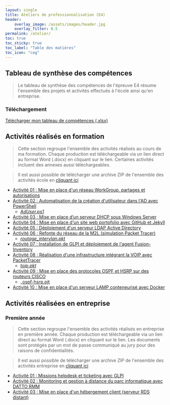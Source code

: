 ```yaml
---
layout: single
title: Ateliers de professionnalisation (E4)
header:
    overlay_image: /assets/images/header.jpg
    overlay_filter: 0.5
permalink: /atelier/
toc: true
toc_sticky: true
toc_label: "Table des matières"
toc_icon: "cog"
---
```


## Tableau de synthèse des compétences

> Le tableau de synthèse des compétences de l'épreuve E4 résume l'ensemble des projets et activités effectués à l'école ainsi qu'en entreprise. 

### Téléchargement


[Télécharger mon tableau de compétences (.xlsx)](/bts/assets/files/atelier/synthese_fabien_chevalier.xlsx)

## Activités réalisés en formation

> Cette section regroupe l'ensemble des activités réalisés au cours de ma formation. Chaque production est téléchargeable via un lien direct au format Word (.docx) en cliquant sur le lien. Certaines activités incluent des annexes aussi téléchargeables.

> Il est aussi possible de télécharger une archive ZIP de l'ensemble des activités école en [cliquant ici](dossier_complet.zip)

- [Activité 01 : Mise en place d'un réseau WorkGroup, partages et autorisations](/bts/assets/files/atelier/ecole/01-mise_en_place_workgroup.docx)
- [Activité 02 : Automatisation de la création d'utilisateur dans l'AD avec PowerShell](/bts/assets/files/atelier/ecole/02-ad_powershell_csv.docx)
  - _[AdUser.ps1](/bts/assets/files/atelier/ecole/02-AdUser.ps1)_
- [Activité 03 : Mise en place d’un serveur DHCP sous Windows Server](/bts/assets/files/atelier/ecole/03serveur_dhcp_windows.docx)
- [Activité 04 : Mise en place d'un site web portofolio avec GitHub et Jekyll](/bts/assets/files/atelier/ecole/04-mise_en_place_site_web.docx)
- [Activité 05 : Déploiement  d'un serveur LDAP Active Directory](/bts/assets/files/atelier/ecole/05-mise_en_place_site_web.docx)
- [Activité 06 : Refonte du réseau de la M2L (simulation Packet Tracer)](/bts/assets/files/atelier/ecole/06-routage_intervlan.docx)
  - _[routage_intervlan.pkt](/bts/assets/files/atelier/ecole/06-routage_intervlan.pkt)_
- [Activité 07 : Installation de GLPI et déploiement de l'agent Fusion-Inventory](/bts//assets/files/atelier/ecole/07-glpi_fusion.docx)
- [Activité 08 : Réalisation d'une infrastructure intégrant la VOIP avec PacketTracer](/bts//assets/files/atelier/ecole/08-voip_pkt.docx)
  - _[toip.pkt](/bts/assets/files/atelier/ecole/08-voip.pkt)_
- [Activité 09 : Mise en place des protocoles OSPF et HSRP sur des routeurs CISCO](/bts/assets/files/atelier/ecole/09-ospf_hsrp.docx)
  - _[ospf-hsrp.pjt](/bts//assets/files/atelier/09-ospf-hsrp.pkt)
- [Activité 10 : Mise en place d'un serveur LAMP conteneurisé avec Docker](/bts/assets/files/atelier/ecole/10-lamp-docker.docx)

## Activités réalisées en entreprise

### Première année

> Cette section regroupe l'ensemble des activités réalisés en entreprise en première année. Chaque production est téléchargeable via un lien direct au format Word (.docx) en cliquant sur le lien. Les documents sont protégés par un mot de passe communiqué au jury pour des raisons de confidentialités.

> Il est aussi possible de télécharger une archive ZIP de l'ensemble des activités entreprise en [cliquant ici](dossier_complet.zip)

- [Activité 01 : Missions helpdesk et ticketing avec GLPI](/bts/assets/files/atelier/entreprise/01-helpdesk_glpi.docx)
- [Activité 02 : Monitoring et gestion à distance du parc informatique avec DATTO RMM](/bts/assets/files/atelier/entreprise/02-monitoring_gestion_datto.docx)
- [Activité 03 : Mise en place d'un hébergement client (serveur RDS distant)](/bts/assets/files/atelier/entreprise/03-hebergement_client.docx)










